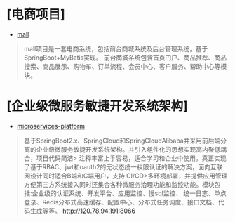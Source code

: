 # [电商项目]
- [mall](https://github.com/macrozheng/mall)
 > mall项目是一套电商系统，包括前台商城系统及后台管理系统，基于SpringBoot+MyBatis实现。
 > 前台商城系统包含首页门户、商品推荐、商品搜索、商品展示、购物车、订单流程、会员中心、客户服务、帮助中心等模块。
 
# [企业级微服务敏捷开发系统架构]
- [microservices-platform](https://github.com/zlt2000/microservices-platform)
> 基于SpringBoot2.x、SpringCloud和SpringCloudAlibaba并采用前后端分离的企业级微服务敏捷开发系统架构。并引入组件化的思想实现高内聚低耦合，项目代码简洁> 注释丰富上手容易，适合学习和企业中使用。真正实现了基于RBAC、jwt和oauth2的无状态统一权限认证的解决方案，面向互联网设计同时适合B端和C端用户，支持
> CI/CD>多环境部署，并提供应用管理方便第三方系统接入同时还集合各种微服务治理功能和监控功能。模块包括:企业级的认证系统、开发平台、应用监控、慢sql监控、
> 统一日志、单点登录、Redis分布式高速缓存、配置中心、分布式任务调度、接口文档、代码生成等等。 http://120.78.94.191:8066
